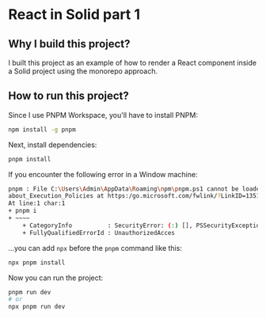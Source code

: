 # React in Solid part 1

## Why I build this project?

I built this project as an example of how to render a React component inside a Solid project using the monorepo approach.

## How to run this project?

Since I use PNPM Workspace, you'll have to install PNPM:

```bash
npm install -g pnpm
```

Next, install dependencies:

```bash
pnpm install
```

If you encounter the following error in a Window machine:

```bash
pnpm : File C:\Users\Admin\AppData\Roaming\npm\pnpm.ps1 cannot be loaded because running scripts is disabled on this system. For more information, see 
about_Execution_Policies at https:/go.microsoft.com/fwlink/?LinkID=135170.
At line:1 char:1
+ pnpm i
+ ~~~~
    + CategoryInfo          : SecurityError: (:) [], PSSecurityException  
    + FullyQualifiedErrorId : UnauthorizedAcces
```
...you can add `npx` before the `pnpm` command like this:

```bash
npx pnpm install
```

Now you can run the project:

```bash
pnpm run dev
# or
npx pnpm run dev
```